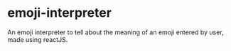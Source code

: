 # emoji-interpreter
An emoji interpreter to tell about the meaning of an emoji entered by user, made using reactJS. 
